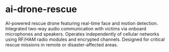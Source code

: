 # ai-drone-rescue
AI-powered rescue drone featuring real-time face and motion detection. Integrated two-way audio communication with victims via onboard microphones and speakers. Operates independently of cellular networks using RF/HAM radio modules and encrypted channels. Designed for critical rescue missions in remote or disaster-affected areas.
